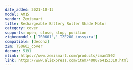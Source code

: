 ```yaml
---
date_added: 2021-10-12
model: AM15
vendor: Zemismart
title: Rechargeable Battery Roller Shade Motor
category: cover
supports: open, close, stop, position
zigbeemodel: ['TS0601','_TZE200_iossyxra']
compatible: [deconz]
z2m: TS0601_cover
deconz: 5191
mlink: https://www.zemismart.com/products/zmam1502
link: https://www.aliexpress.com/item/4000764153310.html
---
```


